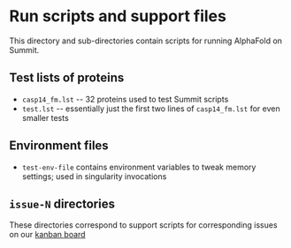 # Run scripts and support files

This directory and sub-directories contain scripts for running AlphaFold on
Summit.

## Test lists of proteins

* `casp14_fm.lst` -- 32 proteins used to test Summit scripts
* `test.lst` -- essentially just the first two lines of `casp14_fm.lst` for even
  smaller tests

## Environment files

* `test-env-file` contains environment variables to tweak memory settings; used
  in singularity invocations

## 

## `issue-N` directories

These directories correspond to support scripts for corresponding issues on
our [kanban board](https://github.com/BSDExabio/PSP/projects/1)
